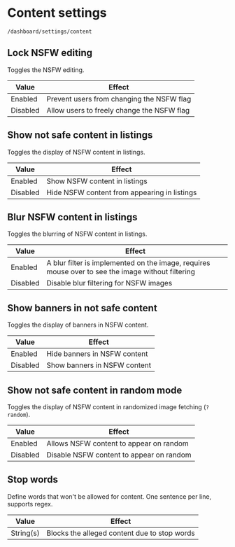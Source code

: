 # Content settings

`/dashboard/settings/content`

## Lock NSFW editing

Toggles the NSFW editing.

| Value    | Effect                                     |
| -------- | ------------------------------------------ |
| Enabled  | Prevent users from changing the NSFW flag  |
| Disabled | Allow users to freely change the NSFW flag |

## Show not safe content in listings

Toggles the display of NSFW content in listings.

| Value    | Effect                                       |
| -------- | -------------------------------------------- |
| Enabled  | Show NSFW content in listings                |
| Disabled | Hide NSFW content from appearing in listings |

## Blur NSFW content in listings

Toggles the blurring of NSFW content in listings.

| Value    | Effect                                                                                            |
| -------- | ------------------------------------------------------------------------------------------------- |
| Enabled  | A blur filter is implemented on the image, requires mouse over to see the image without filtering |
| Disabled | Disable blur filtering for NSFW images                                                            |

## Show banners in not safe content

Toggles the display of banners in NSFW content.

| Value    | Effect                       |
| -------- | ---------------------------- |
| Enabled  | Hide banners in NSFW content |
| Disabled | Show banners in NSFW content |

## Show not safe content in random mode

Toggles the display of NSFW content in randomized image fetching (`?random`).

| Value    | Effect                                   |
| -------- | ---------------------------------------- |
| Enabled  | Allows NSFW content to appear on random  |
| Disabled | Disable NSFW content to appear on random |

## Stop words

Define words that won't be allowed for content. One sentence per line, supports regex.

| Value     | Effect                                       |
| --------- | -------------------------------------------- |
| String(s) | Blocks the alleged content due to stop words |
